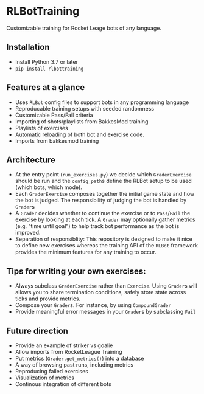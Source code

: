 # RLBotTraining
Customizable training for Rocket Leage bots of any language.


## Installation

 - Install Python 3.7 or later
 - `pip install rlbottraining`


## Features at a glance

 - Uses `RLBot` config files to support bots in any programming language
 - Reproducable training setups with seeded randomness
 - Customizable Pass/Fail criteria
 - Importing of shots/playlists from BakkesMod training
 - Playlists of exercises
 - Automatic reloading of both bot and exercise code.
 - Imports from bakkesmod training

## Architecture

 - At the entry point (`run_exercises.py`) we decide which `GraderExercise` should be run and the `config_path`s define the RLBot setup to be used (which bots, which mode).
 - Each `GraderExercise` composes together the initial game state and how the bot is judged. The responsibility of judging the bot is handled by `Grader`s
 - A `Grader` decides whether to continue the exercise or to `Pass`/`Fail` the exercise by looking at each tick. A `Grader` may optionally gather metrics (e.g. "time until goal") to help track bot performance as the bot is improved.
 - Separation of responsiblity: This repository is designed to make it nice to define new exercises whereas the training API of the `RLBot` framework provides the minimum features for any training to occur.


## Tips for writing your own exercises:

 - Always subclass `GraderExercise` rather than `Exercise`. Using `Grader`s will allows you to share termination conditions, safely store state across ticks and provide metrics.
 - Compose your `Grader`s. For instance, by using `CompoundGrader`
 - Provide meaningful error messages in your `Grader`s by subclassing `Fail`


## Future direction

 - Provide an example of striker vs goalie
 - Allow imports from RocketLeague Training
 - Put metrics (`Grader.get_metrics()`) into a database
 - A way of browsing past runs, including metrics
 - Reproducing failed exercises
 - Visualization of metrics
 - Continous integration of different bots
